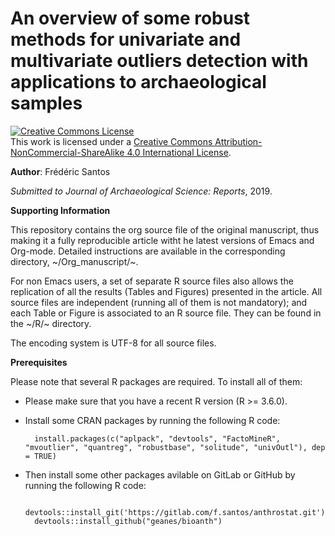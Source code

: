 An overview of some robust methods for univariate and multivariate outliers detection with applications to archaeological samples
=================================================================================================================================

<a rel="license" href="http://creativecommons.org/licenses/by-nc-sa/4.0/"><img alt="Creative Commons License" style="border-width:0" src="https://i.creativecommons.org/l/by-nc-sa/4.0/88x31.png" /></a><br />This work is licensed under a <a rel="license" href="http://creativecommons.org/licenses/by-nc-sa/4.0/">Creative Commons Attribution-NonCommercial-ShareAlike 4.0 International License</a>.

**Author**: Frédéric Santos

*Submitted to Journal of Archaeological Science: Reports*, 2019.

**Supporting Information**

This repository contains the org source file of the original manuscript, thus making it a fully reproducible article witht he latest versions of Emacs and Org-mode. Detailed instructions are available in the corresponding directory, ~/Org_manuscript/~.

For non Emacs users, a set of separate R source files also allows the replication of all the results (Tables and Figures) presented in the article. All source files are independent (running all of them is not mandatory); and each Table or Figure is associated to an R source file. They can be found in the ~/R/~ directory.

The encoding system is UTF-8 for all source files.

**Prerequisites**

Please note that several R packages are required. To install all of them:
- Please make sure that you have a recent R version (R >= 3.6.0).
- Install some CRAN packages by running the following R code:
    
        install.packages(c("aplpack", "devtools", "FactoMineR", "mvoutlier", "quantreg", "robustbase", "solitude", "univOutl"), dep = TRUE)
    
- Then install some other packages avilable on GitLab or GitHub by running the following R code:

        devtools::install_git('https://gitlab.com/f.santos/anthrostat.git')
        devtools::install_github("geanes/bioanth")
